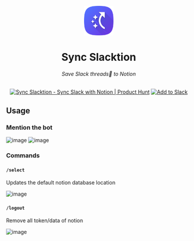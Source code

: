 <p align="center">
<img src='assets/icon-512.png' width=80/>
<h1 align="center">Sync Slacktion</h1>
</p>
<h6 align="center">
Save Slack threads🧵 to Notion
</h6>
<p align="center">
<a href="https://www.producthunt.com/posts/sync-slacktion?utm_source=badge-featured&utm_medium=badge&utm_souce=badge-sync&#0045;slacktion" target="_blank"><img src="https://api.producthunt.com/widgets/embed-image/v1/featured.svg?post_id=369701&theme=light" alt="Sync&#0032;Slacktion - Sync&#0032;Slack&#0032;with&#0032;Notion | Product Hunt" style="height: 40px;" height="40" /></a> <a href="https://slack.com/oauth/v2/authorize?client_id=1040484039265.4460398918629&scope=app_mentions:read,channels:history,chat:write,commands&user_scope="><img alt="Add to Slack" height="40" width="139" src="https://platform.slack-edge.com/img/add_to_slack.png" srcSet="https://platform.slack-edge.com/img/add_to_slack.png 1x, https://platform.slack-edge.com/img/add_to_slack@2x.png 2x" /></a>

</p>

## Usage

### Mention the bot

<img width="527" alt="image" src="https://user-images.githubusercontent.com/55053424/205465264-db075661-6435-46e9-8f8f-7518d526aa12.png">


<img width="340" alt="image" src="https://user-images.githubusercontent.com/55053424/205465244-c64dddee-cc16-48c3-ae74-d1b0acc9e0ec.png">


### Commands

#### `/select`

Updates the default notion database location

<img width="407" alt="image" src="https://user-images.githubusercontent.com/55053424/205465168-db1169e4-b51e-4c4b-9e99-7bb397d2dc6b.png">


#### `/logout`
Remove all token/data of notion

<img width="453" alt="image" src="https://user-images.githubusercontent.com/55053424/205465224-0a89beb5-69ac-4b5a-a6e7-abe348643bc6.png">
